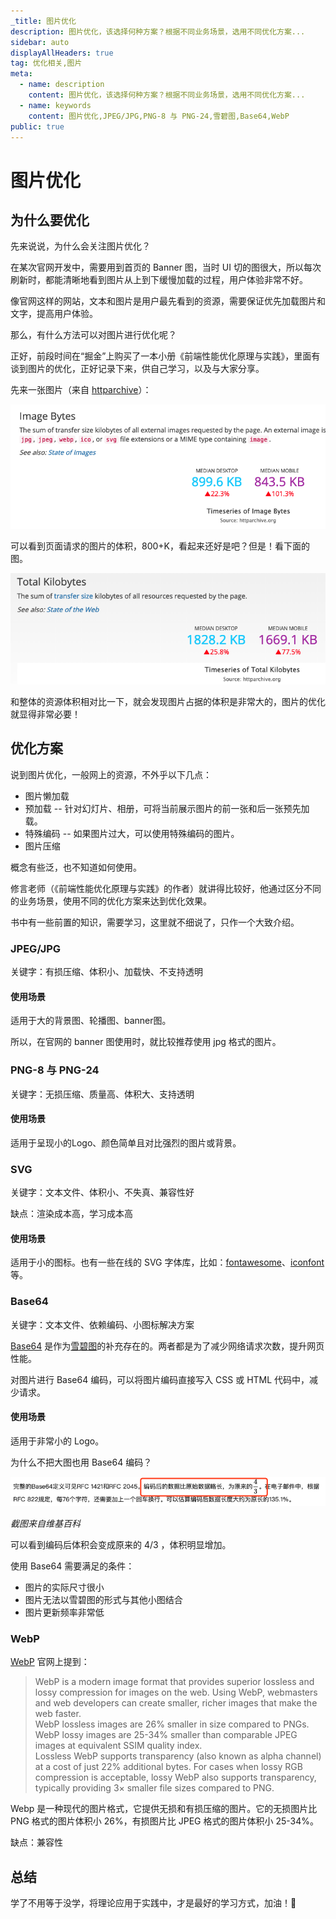 ```yaml
---
_title: 图片优化
description: 图片优化，该选择何种方案？根据不同业务场景，选用不同优化方案...
sidebar: auto
displayAllHeaders: true
tag: 优化相关,图片
meta:
  - name: description
    content: 图片优化，该选择何种方案？根据不同业务场景，选用不同优化方案...
  - name: keywords
    content: 图片优化,JPEG/JPG,PNG-8 与 PNG-24,雪碧图,Base64,WebP
public: true
---
```


# 图片优化

## 为什么要优化

先来说说，为什么会关注图片优化？

在某次官网开发中，需要用到首页的 Banner 图，当时 UI 切的图很大，所以每次刷新时，都能清晰地看到图片从上到下缓慢加载的过程，用户体验非常不好。

像官网这样的网站，文本和图片是用户最先看到的资源，需要保证优先加载图片和文字，提高用户体验。

那么，有什么方法可以对图片进行优化呢？

正好，前段时间在“掘金”上购买了一本小册《前端性能优化原理与实践》，里面有谈到图片的优化，正好记录下来，供自己学习，以及与大家分享。

先来一张图片（来自 [httparchive](https://httparchive.org/reports/page-weight#bytesTotal)）：

![img](./images/03.image-optimize/02.png)

可以看到页面请求的图片的体积，800+K，看起来还好是吧？但是！看下面的图。

![img](./images/03.image-optimize/01.png)

和整体的资源体积相对比一下，就会发现图片占据的体积是非常大的，图片的优化就显得非常必要！

## 优化方案

说到图片优化，一般网上的资源，不外乎以下几点：

- 图片懒加载
- 预加载     -- 针对幻灯片、相册，可将当前展示图片的前一张和后一张预先加载。
- 特殊编码    -- 如果图片过大，可以使用特殊编码的图片。
- 图片压缩

概念有些泛，也不知道如何使用。

修言老师（《前端性能优化原理与实践》的作者）就讲得比较好，他通过区分不同的业务场景，使用不同的优化方案来达到优化效果。

书中有一些前置的知识，需要学习，这里就不细说了，只作一个大致介绍。

### JPEG/JPG

关键字：有损压缩、体积小、加载快、不支持透明

#### 使用场景

适用于大的背景图、轮播图、banner图。

所以，在官网的 banner 图使用时，就比较推荐使用 jpg 格式的图片。

### PNG-8 与 PNG-24

关键字：无损压缩、质量高、体积大、支持透明

#### 使用场景

适用于呈现小的Logo、颜色简单且对比强烈的图片或背景。

### SVG

关键字：文本文件、体积小、不失真、兼容性好

缺点：渲染成本高，学习成本高

#### 使用场景

适用于小的图标。也有一些在线的 SVG 字体库，比如：[fontawesome](https://fontawesome.com/)、[iconfont](https://www.iconfont.cn/)等。

### Base64

关键字：文本文件、依赖编码、小图标解决方案

[Base64](https://zh.wikipedia.org/wiki/Base64) 是作为[雪碧图](https://developer.mozilla.org/zh-CN/docs/Web/Guide/CSS/CSS_Image_Sprites)的补充存在的。两者都是为了减少网络请求次数，提升网页性能。

对图片进行 Base64 编码，可以将图片编码直接写入 CSS 或 HTML 代码中，减少请求。

#### 使用场景

适用于非常小的 Logo。

为什么不把大图也用 Base64 编码？

![img](./images/03.image-optimize/03.png)

*截图来自维基百科*

可以看到编码后体积会变成原来的 4/3 ，体积明显增加。

使用 Base64 需要满足的条件：

- 图片的实际尺寸很小
- 图片无法以雪碧图的形式与其他小图结合
- 图片更新频率非常低

### WebP

[WebP](https://developers.google.com/speed/webp/) 官网上提到：

> WebP is a modern image format that provides superior lossless and lossy compression for images on the web. Using WebP, webmasters and web developers can create smaller, richer images that make the web faster.  
> WebP lossless images are 26% smaller in size compared to PNGs. WebP lossy images are 25-34% smaller than comparable JPEG images at equivalent SSIM quality index.  
> Lossless WebP supports transparency (also known as alpha channel) at a cost of just 22% additional bytes. For cases when lossy RGB compression is acceptable, lossy WebP also supports transparency, typically providing 3× smaller file sizes compared to PNG.

Webp 是一种现代的图片格式，它提供无损和有损压缩的图片。它的无损图片比 PNG 格式的图片体积小 26%，有损图片比 JPEG 格式的图片体积小 25-34%。

缺点：兼容性

## 总结

学了不用等于没学，将理论应用于实践中，才是最好的学习方式，加油！💪